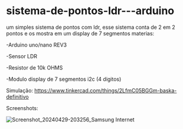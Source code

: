 # sistema-de-pontos-ldr---arduino
um simples sistema de pontos com ldr, esse sistema conta de 2 em 2 pontos e os mostra em um display de 7 segmentos 
materias:

-Arduino uno/nano REV3

-Sensor LDR

-Resistor de 10k OHMS

-Modulo display de 7 segmentos i2c (4 digitos)


Simulação: https://www.tinkercad.com/things/2LfmC05BGGm-baska-definitivo


Screenshots:


![Screenshot_20240429-203256_Samsung Internet](https://github.com/Golfinsstd/sistema-de-pontos-ldr---arduino/assets/165297153/b4c2a59f-243a-40cc-a63c-b55c306f493e)
